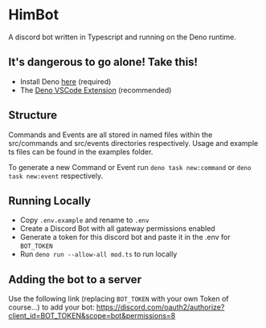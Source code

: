 # HimBot

A discord bot written in Typescript and running on the Deno runtime.

## It's dangerous to go alone! Take this!

- Install Deno [here](https://deno.com/manual@v1.34.1/getting_started/installation) (required)
- The [Deno VSCode Extension](https://marketplace.visualstudio.com/items?itemName=denoland.vscode-deno) (recommended)

## Structure

Commands and Events are all stored in named files within the src/commands and src/events directories respectively.
Usage and example ts files can be found in the examples folder.

To generate a new Command or Event run `deno task new:command` or `deno task new:event` respectively.

## Running Locally

- Copy `.env.example` and rename to `.env`
- Create a Discord Bot with all gateway permissions enabled
- Generate a token for this discord bot and paste it in the .env for `BOT_TOKEN`
- Run `deno run --allow-all mod.ts` to run locally

## Adding the bot to a server

Use the following link (replacing `BOT_TOKEN` with your own Token of course...) to add your bot:
https://discord.com/oauth2/authorize?client_id=BOT_TOKEN&scope=bot&permissions=8
